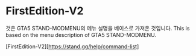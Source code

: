 # FirstEdition-V2

것은 GTA5 STAND-MODMENU의 메뉴 설명을 베이스로 가져온 것입니다.
This is based on the menu description of GTA5 STAND-MODMENU.

[FirstEdition-V2][https://stand.gg/help/command-list]

